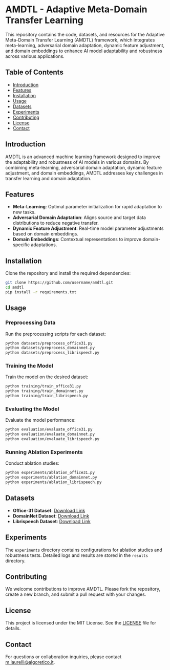 # AMDTL - Adaptive Meta-Domain Transfer Learning

This repository contains the code, datasets, and resources for the Adaptive Meta-Domain Transfer Learning (AMDTL) framework, which integrates meta-learning, adversarial domain adaptation, dynamic feature adjustment, and domain embeddings to enhance AI model adaptability and robustness across various applications.

## Table of Contents
- [Introduction](#introduction)
- [Features](#features)
- [Installation](#installation)
- [Usage](#usage)
- [Datasets](#datasets)
- [Experiments](#experiments)
- [Contributing](#contributing)
- [License](#license)
- [Contact](#contact)

## Introduction
AMDTL is an advanced machine learning framework designed to improve the adaptability and robustness of AI models in various domains. By combining meta-learning, adversarial domain adaptation, dynamic feature adjustment, and domain embeddings, AMDTL addresses key challenges in transfer learning and domain adaptation.

## Features
- **Meta-Learning**: Optimal parameter initialization for rapid adaptation to new tasks.
- **Adversarial Domain Adaptation**: Aligns source and target data distributions to reduce negative transfer.
- **Dynamic Feature Adjustment**: Real-time model parameter adjustments based on domain embeddings.
- **Domain Embeddings**: Contextual representations to improve domain-specific adaptations.

## Installation
Clone the repository and install the required dependencies:
```bash
git clone https://github.com/username/amdtl.git
cd amdtl
pip install -r requirements.txt
```

## Usage
### Preprocessing Data
Run the preprocessing scripts for each dataset:
```bash
python datasets/preprocess_office31.py
python datasets/preprocess_domainnet.py
python datasets/preprocess_librispeech.py
```

### Training the Model
Train the model on the desired dataset:
```bash
python training/train_office31.py
python training/train_domainnet.py
python training/train_librispeech.py
```

### Evaluating the Model
Evaluate the model performance:
```bash
python evaluation/evaluate_office31.py
python evaluation/evaluate_domainnet.py
python evaluation/evaluate_librispeech.py
```

### Running Ablation Experiments
Conduct ablation studies:
```bash
python experiments/ablation_office31.py
python experiments/ablation_domainnet.py
python experiments/ablation_librispeech.py
```

## Datasets
- **Office-31 Dataset**: [Download Link](http://www.vlfeat.org/matconvnet/pretrained/)
- **DomainNet Dataset**: [Download Link](http://ai.bu.edu/M3SDA/)
- **Librispeech Dataset**: [Download Link](http://www.openslr.org/12/)

## Experiments
The `experiments` directory contains configurations for ablation studies and robustness tests. Detailed logs and results are stored in the `results` directory.

## Contributing
We welcome contributions to improve AMDTL. Please fork the repository, create a new branch, and submit a pull request with your changes.

## License
This project is licensed under the MIT License. See the [LICENSE](LICENSE) file for details.

## Contact
For questions or collaboration inquiries, please contact [m.laurelli@algoretico.it](mailto:m.laurelli@algoretico.it).
```
